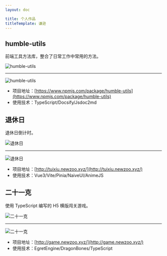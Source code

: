 ```yaml
---
layout: doc

title: 个人作品
titleTemplate: 谦逊
---
```


## humble-utils

前端工具方法库，整合了日常工作中常用的方法。

![humble-utils](/assets/images/my_hu_01.png "humble-utils")

---

![humble-utils](/assets/images/my_hu_02.png "humble-utils")

- 项目地址：[https://www.npmjs.com/package/humble-utils](https://www.npmjs.com/package/humble-utils)
- 使用技术：TypeScript/Docsify/Jsdoc2md

## 退休日

退休日倒计时。

![退休日](/assets/images/my_tuixiu_01.png "退休日")

---

![退休日](/assets/images/my_tuixiu_02.png "退休日")

- 项目地址：[http://tuixiu.newzoo.xyz/](http://tuixiu.newzoo.xyz/)
- 使用技术：Vue3/Vite/Pinia/NaiveUI/AnimeJS

## 二十一克

使用 TypeScript 编写的 H5 横版闯关游戏。

![二十一克](/assets/images/my_game_01.png "二十一克")

---

![二十一克](/assets/images/my_game_02.png "二十一克")

- 项目地址：[http://game.newzoo.xyz/](http://game.newzoo.xyz/)
- 使用技术：EgretEngine/DragonBones/TypeScript
